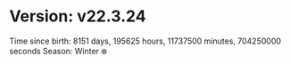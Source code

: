 # Version: v22.3.24
Time since birth: 8151 days, 195625 hours, 11737500 minutes, 704250000 seconds
Season: Winter ❄️
